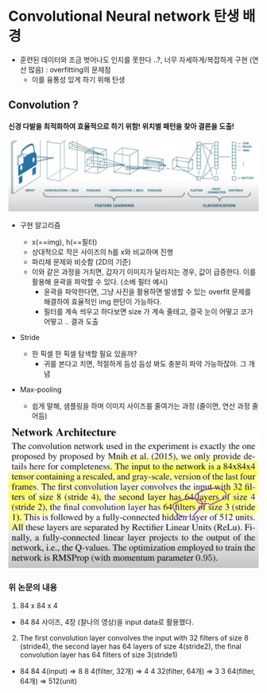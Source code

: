 # Convolutional Neural network 탄생 배경
- 훈련된 데이터와 조금 벗어나도 인지를 못한다 ..?, 너무 자세하게/복잡하게 구현 (연산 많음) : overfitting의 문제점
    - 이를 융통성 있게 하기 위해 탄생

## Convolution ?
#### 신경 다발을 최적화하여 효율적으로 하기 위함! 위치별 패턴을 찾아 결론을 도출!
![alt text](image-8.png)
- 구현 알고리즘
    - x(==img), h(==필터)
    - 상대적으로 작은 사이즈의 h를 x와 비교하며 진행
    - 파리채 문제와 비슷함 (2D의 기준)
    - 이와 같은 과정을 거치면, 갑자기 이미지가 달라지는 경우, 값이 급증한다. 이를 활용해 윤곽을 파악할 수 있다. (소베 필터 예시)
        - 윤곽을 파악한다면, 그냥 사진을 활용하면 발생할 수 있는 overfit 문제를 해결하여 효율적인 img 판단이 가능하다.
        - 필터를 계속 씌우고 하다보면 size 가 계속 줄테고, 결국 눈이 어떻고 코가 어떻고 .. 결과 도출

- Stride
    - 한 픽셀 한 픽셀 탐색할 필요 있을까?
        - 귀를 본다고 치면, 적절하게 듬성 듬성 봐도 충분히 파악 가능하잖아. 그 개념
    
- Max-pooling
    - 쉽게 말해, 샘플링을 하며 이미지 사이즈를 줄여가는 과정 (줄이면, 연산 과정 줄어듬)

![alt text](image-9.png)
### 위 논문의 내용
1. 84 x 84 x 4
- 84 84 사이즈, 4장 (찰나의 영상)을 input data로 활용했다.
2. The first convolution layer convolves the input with 32 filters of size 8 (stride4), the second layer has 64 layers of size 4(stride2), the final convolution layer has 64 filters of size 3(stride1)
- 84 84 4(input) => 8 8 4(filter, 32개) => 4 4 32(filter, 64개) => 3 3 64(filter, 64개) => 512(unit)


